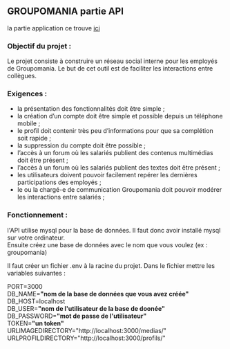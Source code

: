 ## GROUPOMANIA partie API

la partie application ce trouve [ici](https://github.com/chris91300/OC-P7-front)


### Objectif du projet :

Le projet consiste à construire un réseau social interne pour les employés de Groupomania. Le but de cet outil est de faciliter les interactions entre collègues.



### Exigences : 

- la présentation des fonctionnalités doit être simple ;
- la création d’un compte doit être simple et possible depuis un téléphone mobile ;
- le profil doit contenir très peu d’informations pour que sa complétion soit rapide ;
- la suppression du compte doit être possible ;
- l’accès à un forum où les salariés publient des contenus multimédias doit être présent ;
- l’accès à un forum où les salariés publient des textes doit être présent ;
- les utilisateurs doivent pouvoir facilement repérer les dernières participations des employés ;
- le ou la chargé-e de communication Groupomania doit pouvoir modérer les interactions entre salariés ;



### Fonctionnement :

l'API utilise mysql pour la base de données. Il faut donc avoir installé mysql sur votre ordinateur.  
Ensuite créez une base de données avec le nom que vous voulez (ex : groupomania)

Il faut créer un fichier .env à la racine du projet.
Dans le fichier mettre les variables suivantes :

PORT=3000  
DB_NAME=**"nom de la base de données que vous avez créée"**  
DB_HOST=localhost  
DB_USER=**"nom de l'utilisateur de la base de doonée"**  
DB_PASSWORD=**"mot de passe de l'utilisateur"**  
TOKEN=**"un token"**  
URLIMAGEDIRECTORY="http://localhost:3000/medias/"  
URLPROFILDIRECTORY="http://localhost:3000/profils/"


